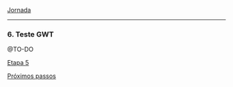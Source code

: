 [Jornada](jornada)

---

### 6. Teste GWT
@TO-DO

[Etapa 5](jornada-5)

[Próximos passos](proximos-passos)